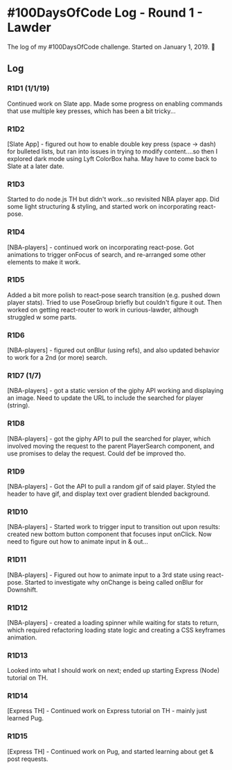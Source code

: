# #100DaysOfCode Log - Round 1 - Lawder

The log of my #100DaysOfCode challenge. Started on January 1, 2019. 🍾

## Log

### R1D1 (1/1/19)
Continued work on Slate app. Made some progress on enabling commands that use multiple key presses, which has been a bit tricky...

### R1D2
[Slate App] - figured out how to enable double key press (space -> dash) for bulleted lists, but ran into issues in trying to modify content....so then I explored dark mode using Lyft ColorBox haha. May have to come back to Slate at a later date.

### R1D3
Started to do node.js TH but didn't work...so revisited NBA player app. Did some light structuring & styling, and started work on incorporating react-pose.

### R1D4
[NBA-players] - continued work on incorporating react-pose. Got animations to trigger onFocus of search, and re-arranged some other elements to make it work.

### R1D5
Added a bit more polish to react-pose search transition (e.g. pushed down player stats). Tried to use PoseGroup briefly but couldn't figure it out. Then worked on getting react-router to work in curious-lawder, although struggled w some parts.

### R1D6
[NBA-players] - figured out onBlur (using refs), and also updated behavior to work for a 2nd (or more) search.

### R1D7 (1/7)
[NBA-players] - got a static version of the giphy API working and displaying an image. Need to update the URL to include the searched for player (string).

### R1D8
[NBA-players] - got the giphy API to pull the searched for player, which involved moving the request to the parent PlayerSearch component, and use promises to delay the request. Could def be improved tho.

### R1D9
[NBA-players] - Got the API to pull a random gif of said player. Styled the header to have gif, and display text over gradient blended background. 

### R1D10
[NBA-players] - Started work to trigger input to transition out upon results: created new bottom button component that focuses input onClick. Now need to figure out how to animate input in & out...

### R1D11
[NBA-players] - Figured out how to animate input to a 3rd state using react-pose. Started to investigate why onChange is being called onBlur for Downshift.

### R1D12
[NBA-players] - created a loading spinner while waiting for stats to return, which required refactoring loading state logic and creating a CSS keyframes animation.

### R1D13
Looked into what I should work on next; ended up starting Express (Node) tutorial on TH.

### R1D14
[Express TH] - Continued work on Express tutorial on TH - mainly just learned Pug.

### R1D15
[Express TH] - Continued work on Pug, and started learning about get & post requests.
